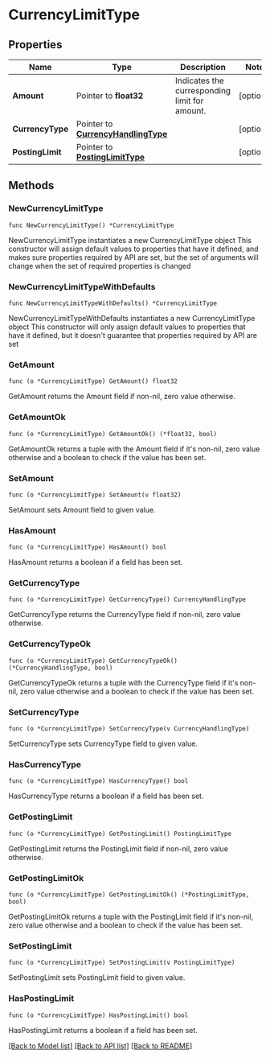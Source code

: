 # CurrencyLimitType

## Properties

Name | Type | Description | Notes
------------ | ------------- | ------------- | -------------
**Amount** | Pointer to **float32** | Indicates the curresponding limit for amount. | [optional] 
**CurrencyType** | Pointer to [**CurrencyHandlingType**](CurrencyHandlingType.md) |  | [optional] 
**PostingLimit** | Pointer to [**PostingLimitType**](PostingLimitType.md) |  | [optional] 

## Methods

### NewCurrencyLimitType

`func NewCurrencyLimitType() *CurrencyLimitType`

NewCurrencyLimitType instantiates a new CurrencyLimitType object
This constructor will assign default values to properties that have it defined,
and makes sure properties required by API are set, but the set of arguments
will change when the set of required properties is changed

### NewCurrencyLimitTypeWithDefaults

`func NewCurrencyLimitTypeWithDefaults() *CurrencyLimitType`

NewCurrencyLimitTypeWithDefaults instantiates a new CurrencyLimitType object
This constructor will only assign default values to properties that have it defined,
but it doesn't guarantee that properties required by API are set

### GetAmount

`func (o *CurrencyLimitType) GetAmount() float32`

GetAmount returns the Amount field if non-nil, zero value otherwise.

### GetAmountOk

`func (o *CurrencyLimitType) GetAmountOk() (*float32, bool)`

GetAmountOk returns a tuple with the Amount field if it's non-nil, zero value otherwise
and a boolean to check if the value has been set.

### SetAmount

`func (o *CurrencyLimitType) SetAmount(v float32)`

SetAmount sets Amount field to given value.

### HasAmount

`func (o *CurrencyLimitType) HasAmount() bool`

HasAmount returns a boolean if a field has been set.

### GetCurrencyType

`func (o *CurrencyLimitType) GetCurrencyType() CurrencyHandlingType`

GetCurrencyType returns the CurrencyType field if non-nil, zero value otherwise.

### GetCurrencyTypeOk

`func (o *CurrencyLimitType) GetCurrencyTypeOk() (*CurrencyHandlingType, bool)`

GetCurrencyTypeOk returns a tuple with the CurrencyType field if it's non-nil, zero value otherwise
and a boolean to check if the value has been set.

### SetCurrencyType

`func (o *CurrencyLimitType) SetCurrencyType(v CurrencyHandlingType)`

SetCurrencyType sets CurrencyType field to given value.

### HasCurrencyType

`func (o *CurrencyLimitType) HasCurrencyType() bool`

HasCurrencyType returns a boolean if a field has been set.

### GetPostingLimit

`func (o *CurrencyLimitType) GetPostingLimit() PostingLimitType`

GetPostingLimit returns the PostingLimit field if non-nil, zero value otherwise.

### GetPostingLimitOk

`func (o *CurrencyLimitType) GetPostingLimitOk() (*PostingLimitType, bool)`

GetPostingLimitOk returns a tuple with the PostingLimit field if it's non-nil, zero value otherwise
and a boolean to check if the value has been set.

### SetPostingLimit

`func (o *CurrencyLimitType) SetPostingLimit(v PostingLimitType)`

SetPostingLimit sets PostingLimit field to given value.

### HasPostingLimit

`func (o *CurrencyLimitType) HasPostingLimit() bool`

HasPostingLimit returns a boolean if a field has been set.


[[Back to Model list]](../README.md#documentation-for-models) [[Back to API list]](../README.md#documentation-for-api-endpoints) [[Back to README]](../README.md)



